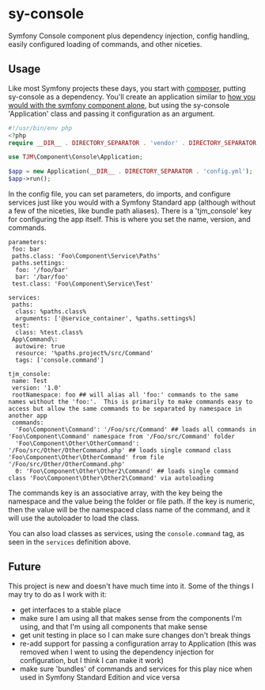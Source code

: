 sy-console
==========

Symfony Console component plus dependency injection, config handling, easily configured loading of commands, and other niceties.

Usage
-----

Like most Symfony projects these days, you start with [composer](https://getcomposer.org/), putting sy-console as a dependency.  You'll create an application similar to [how you would with the symfony component alone](http://symfony.com/doc/current/components/console/introduction.html#creating-a-basic-command), but using the sy-console 'Application' class and passing it configuration as an argument.

``` php
#!/usr/bin/env php
<?php
require __DIR__ . DIRECTORY_SEPARATOR . 'vendor' . DIRECTORY_SEPARATOR . 'autoload.php';

use TJM\Component\Console\Application;

$app = new Application(__DIR__ . DIRECTORY_SEPARATOR . 'config.yml');
$app->run();
```

In the config file, you can set parameters, do imports, and configure services just like you would with a Symfony Standard app (although without a few of the niceties, like bundle path aliases).  There is a 'tjm_console' key for configuring the app itself.  This is where you set the name, version, and commands.

```
parameters:
 foo: bar
 paths.class: 'Foo\Component\Service\Paths'
 paths.settings:
  foo: '/foo/bar'
  bar: '/bar/foo'
 test.class: 'Foo\Component\Service\Test'

services:
 paths:
  class: %paths.class%
  arguments: ['@service_container', %paths.settings%]
 test:
  class: %test.class%
 App\Command\:
  autowire: true
  resource: '%paths.project%/src/Command'
  tags: ['console.command']

tjm_console:
 name: Test
 version: '1.0'
 rootNamespace: foo ## will alias all 'foo:' commands to the same names without the 'foo:'.  This is primarily to make commands easy to access but allow the same commands to be separated by namespace in another app
 commands:
  'Foo\Component\Command': '/Foo/src/Command' ## loads all commands in 'Foo\Component\Command' namespace from '/Foo/src/Command' folder
  'Foo\Component\Other\OtherCommand': '/Foo/src/Other/OtherCommand.php' ## loads single command class 'Foo\Component\Other\OtherCommand' from file '/Foo/src/Other/OtherCommand.php'
  0: 'Foo\Component\Other\Other2\Command' ## loads single command class 'Foo\Component\Other\Other2\Command' via autoloading
```

The commands key is an associative array, with the key being the namespace and the value being the folder or file path.  If the key is numeric, then the value will be the namespaced class name of the command, and it will use the autoloader to load the class.

You can also load classes as services, using the `console.command` tag, as seen in the `services` definition above.

Future
------

This project is new and doesn't have much time into it.  Some of the things I may try to do as I work with it:

- get interfaces to a stable place
- make sure I am using all that makes sense from the components I'm using, and that I'm using all components that make sense
- get unit testing in place so I can make sure changes don't break things
- re-add support for passing a configuration array to Application (this was removed when I went to using the dependency injection for configuration, but I think I can make it work)
- make sure 'bundles' of commands and services for this play nice when used in Symfony Standard Edition and vice versa
